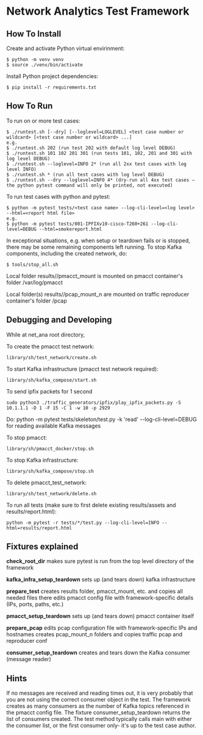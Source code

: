 # Network Analytics Test Framework

## How To Install

Create and activate Python virtual envirinment:
```shell
$ python -m venv venv
$ source ./venv/bin/activate
```

Install Python project dependencies:
```shell
$ pip install -r requirements.txt
```

## How To Run

To run on or more test cases:
```shell
$ ./runtest.sh [--dry] [--loglevel=LOGLEVEL] <test case number or wildcard> [<test case number or wildcard> ...]
e.g.
$ ./runtest.sh 202 (run test 202 with default log level DEBUG)
$ ./runtest.sh 101 102 201 301 (run tests 101, 102, 201 and 301 with log level DEBUG)
$ ./runtest.sh --loglevel=INFO 2* (run all 2xx test cases with log level INFO)
$ ./runtest.sh * (run all test cases with log level DEBUG)
$ ./runtest.sh --dry --loglevel=INFO 4* (dry-run all 4xx test cases – the python pytest command will only be printed, not executed)

```

To run test cases with python and pytest:
```shell
$ python -m pytest tests/<test case name> --log-cli-level=<log level> --html=<report html file>
e.g.
$ python -m pytest tests/001-IPFIXv10-cisco-T260+261 --log-cli-level=DEBUG --html=smokereport.html

```

In exceptional situations, e.g. when setup or teardown fails or is stopped, there may be some remaining components left running.
To stop Kafka components, including the created network, do:
```shell
$ tools/stop_all.sh

```

Local folder results/<test case>/pmacct_mount is mounted on pmacct container's folder /var/log/pmacct

Local folder(s) results/<test case>/pcap_mount_n are mounted on traffic reproducer container's folder /pcap


## Debugging and Developing

While at net_ana root directory,

To create the pmacct test network:
```shell
library/sh/test_network/create.sh
```

To start Kafka infrastructure (pmacct test network required):
```shell
library/sh/kafka_compose/start.sh
```

To send ipfix packets for 1 second
```shell
sudo python3 ./traffic_generators/ipfix/play_ipfix_packets.py -S 10.1.1.1 -D 1 -F 15 -C 1 -w 10 -p 2929
```

Do:
python -m pytest tests/skeleton/test.py -k 'read' --log-cli-level=DEBUG
for reading available Kafka messages

To stop pmacct:
```shell
library/sh/pmacct_docker/stop.sh
```

To stop Kafka infrastructure:
```shell
library/sh/kafka_compose/stop.sh
```

To delete pmacct_test_network:
```shell
library/sh/test_network/delete.sh
```

To run all tests (make sure to first delete existing results/assets and results/report.html):
```shell
python -m pytest -r tests/*/test.py --log-cli-level=INFO --html=results/report.html
```

## Fixtures explained

**check_root_dir** makes sure pytest is run from the top level directory of the framework

**kafka_infra_setup_teardown** sets up (and tears down) kafka infrastructure

**prepare_test** creates results folder, pmacct_mount, etc. and copies all needed files there 
    edits pmacct config file with framework-specific details (IPs, ports, paths, etc.)

**pmacct_setup_teardown** sets up (and tears down) pmacct container itself

**prepare_pcap** edits pcap configuration file with framework-specific IPs and hostnames
              creates pcap_mount_n folders and copies traffic pcap and reproducer conf

**consumer_setup_teardown** creates and tears down the Kafka consumer (message reader)

## Hints

If no messages are received and reading times out, it is very probably that you are not using the correct consumer
object in the test. The framework creates as many consumers as the number of Kafka topics referenced in the pmacct
config file.
The fixture consumer_setup_teardown returns the list of consumers created. The test method typically calls main with
either the consumer list, or the first consumer only- it's up to the test case author.